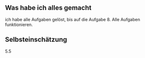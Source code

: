 ## Was habe ich alles gemacht

ich habe alle Aufgaben gelöst, bis auf die Aufgabe 8. Alle Aufgaben funktionieren.

## Selbsteinschätzung
5.5